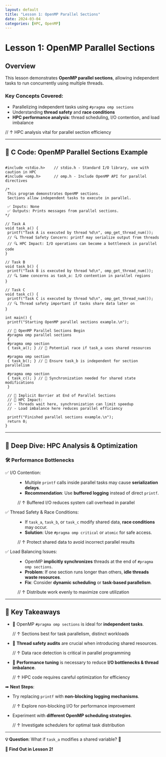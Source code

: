 ```yaml
---
layout: default
title: "Lesson 1: OpenMP Parallel Sections"
date: 2024-03-04
categories: [HPC, OpenMP]
---
```


<h1>Lesson 1: OpenMP Parallel Sections</h1>

<h2>Overview</h2>

<p>This lesson demonstrates <strong>OpenMP parallel sections</strong>, allowing independent tasks to run concurrently using multiple threads.</p>

<h3>Key Concepts Covered:</h3>
<ul>
  <li>Parallelizing independent tasks using <code>#pragma omp sections</code></li>
  <li>Understanding <strong>thread safety</strong> and <strong>race conditions</strong></li>
  <li><strong>HPC performance analysis</strong>: thread scheduling, I/O contention, and load imbalance</li>
</ul>
<p>// ↑ HPC analysis vital for parallel section efficiency</p>

<hr>

<h2>📌 C Code: OpenMP Parallel Sections Example</h2>

<pre><code class="c">
#include &lt;stdio.h&gt;    // stdio.h - Standard I/O library, use with caution in HPC
#include &lt;omp.h&gt;      // omp.h - Include OpenMP API for parallel directives

/*
 This program demonstrates OpenMP sections.
 Sections allow independent tasks to execute in parallel.

 ✅ Inputs: None
 ✅ Outputs: Prints messages from parallel sections.
*/

// Task A
void task_a() {
 printf("Task A is executed by thread %d\n", omp_get_thread_num());
 // 🔍 Thread Safety Concern: printf may serialize output from threads
 // 🔍 HPC Impact: I/O operations can become a bottleneck in parallel code
}

// Task B
void task_b() {
 printf("Task B is executed by thread %d\n", omp_get_thread_num());
 // 🔍 Same concerns as task_a: I/O contention in parallel regions
}

// Task C
void task_c() {
 printf("Task C is executed by thread %d\n", omp_get_thread_num());
 // 🔍 Thread safety important if tasks share data later on
}

int main() {
 printf("Starting OpenMP parallel sections example.\n");

 // 🚀 OpenMP Parallel Sections Begin
 #pragma omp parallel sections
 {
 #pragma omp section
 { task_a(); } // 🚨 Potential race if task_a uses shared resources

 #pragma omp section
 { task_b(); } // 🚨 Ensure task_b is independent for section parallelism

 #pragma omp section
 { task_c(); } // 🚨 Synchronization needed for shared state modifications
 }

 // 🔄 Implicit Barrier at End of Parallel Sections
 // 📌 HPC Impact:
 // - Threads wait here, synchronization can limit speedup
 // - Load imbalance here reduces parallel efficiency

 printf("Finished parallel sections example.\n");
 return 0;
}
</code></pre>

<hr>

<h2>🚀 Deep Dive: HPC Analysis & Optimization</h2>

<h3>🛠 Performance Bottlenecks</h3>
<dl>
  <dt>✅ I/O Contention:</dt>
  <dd>
    <ul>
      <li>Multiple <code>printf</code> calls inside parallel tasks may cause <strong>serialization delays</strong>.</li>
      <li><strong>Recommendation</strong>: Use <strong>buffered logging</strong> instead of direct <code>printf</code>.</li>
    </ul>
    <p>// ↑ Buffered I/O reduces system call overhead in parallel</p>
  </dd>

  <dt>✅ Thread Safety & Race Conditions:</dt>
  <dd>
    <ul>
      <li>If <code>task_a</code>, <code>task_b</code>, or <code>task_c</code> modify shared data, <strong>race conditions</strong> may occur.</li>
      <li><strong>Solution</strong>: Use <code>#pragma omp critical</code> or <code>atomic</code> for safe access.</li>
    </ul>
    <p>// ↑ Protect shared data to avoid incorrect parallel results</p>
  </dd>

  <dt>✅ Load Balancing Issues:</dt>
  <dd>
    <ul>
      <li>OpenMP <strong>implicitly synchronizes</strong> threads at the end of <code>#pragma omp sections</code>.</li>
      <li><strong>Problem</strong>: If one section runs longer than others, <strong>idle threads waste resources</strong>.</li>
      <li><strong>Fix</strong>: Consider <strong>dynamic scheduling</strong> or <strong>task-based parallelism</strong>.</li>
    </ul>
    <p>// ↑ Distribute work evenly to maximize core utilization</p>
  </dd>
</dl>

<hr>

<h2>📌 Key Takeaways</h2>
<ul>
  <li>🔹 OpenMP <code>#pragma omp sections</code> is ideal for <strong>independent tasks</strong>.</li>
  <p>// ↑ Sections best for task parallelism, distinct workloads</p>
  <li>🔹 <strong>Thread safety audits</strong> are crucial when introducing shared resources.</li>
  <p>// ↑ Data race detection is critical in parallel programming</p>
  <li>🔹 <strong>Performance tuning</strong> is necessary to reduce <strong>I/O bottlenecks &amp; thread imbalance</strong>.</li>
  <p>// ↑ HPC code requires careful optimization for efficiency</p>
</ul>

<p>➡ <strong>Next Steps</strong>:</p>
<ul>
  <li>Try replacing <code>printf</code> with <strong>non-blocking logging mechanisms</strong>.</li>
  <p>// ↑ Explore non-blocking I/O for performance improvement</p>
  <li>Experiment with <strong>different OpenMP scheduling strategies</strong>.</li>
  <p>// ↑ Investigate schedulers for optimal task distribution</p>
</ul>

<hr>

<p><strong>💡 Question</strong>: What if <code>task_a</code> modifies a shared variable? 🤔</p>
<p><strong>🔎 Find Out in Lesson 2!</strong></p>

